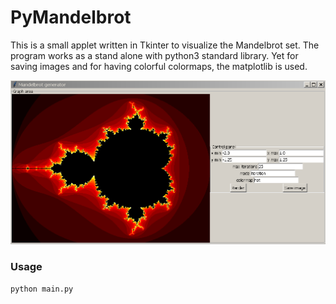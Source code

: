 # PyMandelbrot

This is a small applet written in Tkinter to visualize the Mandelbrot set.
The program works as a stand alone with python3 standard library. Yet for saving images and for having colorful colormaps, the matplotlib is used.

![Program image](https://github.com/Pella86/PyMandelbrot/blob/master/images/Program_start_screen.png)


### Usage
```python main.py```

